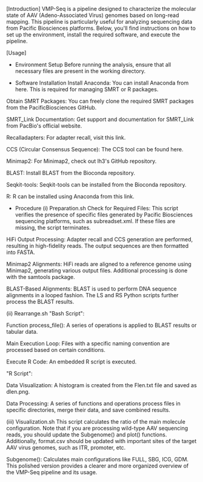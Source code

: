 [Introduction]
VMP-Seq is a pipeline designed to characterize the molecular state of AAV (Adeno-Associated Virus) genomes based on long-read mapping. This pipeline is particularly useful for analyzing sequencing data from Pacific Biosciences platforms. Below, you'll find instructions on how to set up the environment, install the required software, and execute the pipeline.

[Usage]
- Environment Setup
Before running the analysis, ensure that all necessary files are present in the working directory.

- Software Installation
Install Anaconda: You can install Anaconda from here. This is required for managing SMRT or R packages.

Obtain SMRT Packages: You can freely clone the required SMRT packages from the PacificBiosciences GitHub.

SMRT_Link Documentation: Get support and documentation for SMRT_Link from PacBio's official website.

Recalladapters: For adapter recall, visit this link.

CCS (Circular Consensus Sequence): The CCS tool can be found here.

Minimap2: For Minimap2, check out lh3's GitHub repository.

BLAST: Install BLAST from the Bioconda repository.

Seqkit-tools: Seqkit-tools can be installed from the Bioconda repository.

R: R can be installed using Anaconda from this link.

- Procedure
(i) Preparation.sh
Check for Required Files: This script verifies the presence of specific files generated by Pacific Biosciences sequencing platforms, such as subreadset.xml. If these files are missing, the script terminates.

HiFi Output Processing: Adapter recall and CCS generation are performed, resulting in high-fidelity reads. The output sequences are then formatted into FASTA.

Minimap2 Alignments: HiFi reads are aligned to a reference genome using Minimap2, generating various output files. Additional processing is done with the samtools package.

BLAST-Based Alignments: BLAST is used to perform DNA sequence alignments in a looped fashion. The LS and RS Python scripts further process the BLAST results.

(ii) Rearrange.sh
"Bash Script":

Function process_file(): A series of operations is applied to BLAST results or tabular data.

Main Execution Loop: Files with a specific naming convention are processed based on certain conditions.

Execute R Code: An embedded R script is executed.

"R Script":

Data Visualization: A histogram is created from the Flen.txt file and saved as dlen.png.

Data Processing: A series of functions and operations process files in specific directories, merge their data, and save combined results.

(iii) Visualization.sh
This script calculates the ratio of the main molecule configuration. Note that if you are processing wild-type AAV sequencing reads, you should update the Subgenome() and plot() functions. Additionally, format.csv should be updated with important sites of the target AAV virus genomes, such as ITR, promoter, etc.

Subgenome(): Calculates main configurations like FULL, SBG, ICG, GDM.
This polished version provides a clearer and more organized overview of the VMP-Seq pipeline and its usage.
